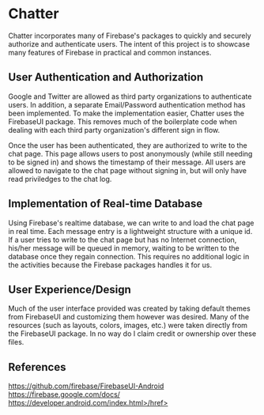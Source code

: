 # Chatter

Chatter incorporates many of Firebase's packages to quickly and securely authorize and authenticate users. The intent of this project
is to showcase many features of Firebase in practical and common instances.

## User Authentication and Authorization
Google and Twitter are allowed as third party organizations to authenticate users. In addition, a separate Email/Password authentication
method has been implemented. To make the implementation easier, Chatter uses the FirebaseUI package. This removes much of the boilerplate
code when dealing with each third party organization's different sign in flow. 

Once the user has been authenticated, they are authorized to write to the chat page. This page allows users to post anonymously (while
still needing to be signed in) and shows the timestamp of their message. All users are allowed to navigate to the chat page without
signing in, but will only have read priviledges to the chat log.


## Implementation of Real-time Database
Using Firebase's realtime database, we can write to and load the chat page in real time. Each message entry is a lightweight structure
with a unique id. If a user tries to write to the chat page but has no Internet connection, his/her message will be queued in memory, waiting to be written to the database once they regain connection. This requires no additional logic in the activities because the
Firebase packages handles it for us.


## User Experience/Design
Much of the user interface provided was created by taking default themes from FirebaseUI and customizing them however was desired. Many of the resources (such as layouts, colors, images, etc.) were taken directly from the FirebaseUI package. In no way do I claim credit
or ownership over these files.

## References
<href>https://github.com/firebase/FirebaseUI-Android</href>
<href>https://firebase.google.com/docs/</href>
<href>https://developer.android.com/index.html>/href>
